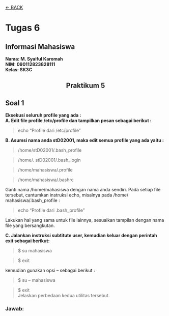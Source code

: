 [←    BACK](https://github.com/SyaifulKaromah/Tugas-Sistem-Operasi-/blob/main/README.md)

# Tugas 6
## Informasi Mahasiswa
**Nama: M. Syaiful Karomah**\
**NIM: 090112823828111**\
**Kelas: SK3C**
<br>
<div align="Center">
  
## Praktikum 5

</div>

## Soal 1
**Eksekusi seluruh profile yang ada :**  
**A. Edit file profile /etc/profile dan tampilkan pesan sebagai berikut :**
  > echo “Profile dari /etc/profile”

**B. Asumsi nama anda stD02001, maka edit semua profile yang ada yaitu :**  
  > /home/stD02001/.bash_profile  

  > /home/. stD02001/.bash_login  

  > /home/mahasiswa/.profile  

  > /home/mahasiswa/.bashrc  

Ganti nama /home/mahasiswa dengan nama anda sendiri. Pada setiap file tersebut, cantumkan instruksi echo, misalnya pada /home/ mahasiswa/.bash_profile :  
  > echo “Profile dari .bash_profile”  

Lakukan hal yang sama untuk file lainnya, sesuaikan tampilan dengan nama file yang bersangkutan.  

**C. Jalankan instruksi subtitute user, kemudian keluar dengan perintah exit sebagai berikut:**
  > $ su mahasiswa  

  > $ exit  

kemudian gunakan opsi – sebagai berikut :  
  > $ su – mahasiswa  
  
  > $ exit  
Jelaskan perbedaan kedua utilitas tersebut.

### Jawab:

